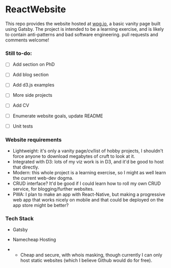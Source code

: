 # ReactWebsite

This repo provides the website hosted at [wpg.io](https://wpg.io), a basic vanity page built using Gatsby. The project is intended to be a learning exercise, and is likely to contain anti-patterns and bad software engineering. pull requests and comments welcome!



### Still to-do:

- [ ]  Add section on PhD
- [ ]  Add blog section
- [ ]  Add d3.js examples
- [ ]  More side projects
- [ ]  Add CV
- [ ]  Enumerate website goals, update README
- [ ] Unit tests


### Website requirements

- Lightweight: it's only a vanity page/cv/list of hobby projects, I shouldn't force anyone to download megabytes of cruft to look at it.
- Integrated with D3: lots of my viz work is in D3, and it'd be good to host that directly.
- Modern: this whole project is a learning exercise, so I might as well learn the current web-dev dogma.
- CRUD interface? It'd be good if I could learn how to roll my own CRUD service, for blogging/further websites.
- PWA: I plan to make an app with React-Native, but making a progressive web app that works nicely on mobile and that could be deployed on the app store might be better?

### Tech Stack

-  Gatsby

- Namecheap Hosting

- - Cheap and secure, with whois masking, though currently I can only host static websites (which I believe Github would do for free).
